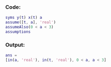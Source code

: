 ### Code:

```matlab
syms y(t) x(t) a
assume([t, a], 'real')
assumeAlso(0 < a < 3)
assumptions
```

### Output:

```matlab
ans =  
[in(a, 'real'), in(t, 'real'), 0 < a, a < 3]
```